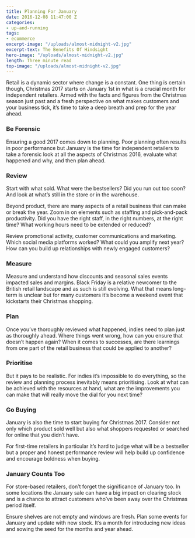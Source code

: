 ```yaml
---
title: Planning For January
date: 2016-12-08 11:47:00 Z
categories:
- up-and-running
tags:
- ecommerce
excerpt-image: "/uploads/almost-midnight-v2.jpg"
excerpt-text: The Benefits Of Hindsight
hero-image: "/uploads/almost-midnight-v2.jpg"
length: Three minute read
top-image: "/uploads/almost-midnight-v2.jpg"
---
```


Retail is a dynamic sector where change is a constant. One thing is certain though, Christmas 2017 starts on January 1st in what is a crucial month for independent retailers. Armed with the facts and figures from the Christmas season just past and a fresh perspective on what makes customers and your business tick, it’s time to take a deep breath and prep for the year ahead. 

### Be Forensic

Ensuring a good 2017 comes down to planning. Poor planning often results in poor performance but January is the time for independent retailers to take a forensic look at all the aspects of Christmas 2016, evaluate what happened and why, and then plan ahead. 

### Review 

Start with what sold. What were the bestsellers? Did you run out too soon? And look at what’s still in the store or in the warehouse. 

Beyond product, there are many aspects of a retail business that can make or break the year. Zoom in on elements such as staffing and pick-and-pack productivity. Did you have the right staff, in the right numbers, at the right time? What working hours need to be extended or reduced? 

Review promotional activity, customer communications and marketing. Which social media platforms worked? What could you amplify next year? How can you build up relationships with newly engaged customers? 

### Measure 

Measure and understand how discounts and seasonal sales events impacted sales and margins. Black Friday is a relative newcomer to the British retail landscape and as such is still evolving. What that means long-term is unclear but for many customers it’s become a weekend event that kickstarts their Christmas shopping. 

### Plan

Once you’ve thoroughly reviewed what happened, indies need to plan just as thoroughly ahead. Where things went wrong, how can you ensure that doesn’t happen again? When it comes to successes, are there learnings from one part of the retail business that could be applied to another? 

### Prioritise

But it pays to be realistic. For indies it’s impossible to do everything, so the review and planning process inevitably means prioritising. Look at what can be achieved with the resources at hand, what are the improvements you can make that will really move the dial for you next time?

### Go Buying 

January is also the time to start buying for Christmas 2017. Consider not only which product sold well but also what shoppers requested or searched for online that you didn’t have. 

For first-time retailers in particular it’s hard to judge what will be a bestseller but a proper and honest performance review will help build up confidence and encourage boldness when buying. 

### January Counts Too 

For store-based retailers, don’t forget the significance of January too. In some locations the January sale can have a big impact on clearing stock and is a chance to attract customers who’ve been away over the Christmas period itself.

Ensure shelves are not empty and windows are fresh. Plan some events for January and update with new stock. It’s a month for introducing new ideas and sowing the seed for the months and year ahead. 
